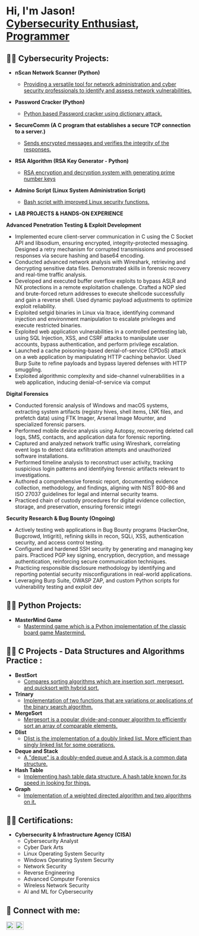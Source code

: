 <h1>Hi, I'm Jason! <br/><a href="https://www.linkedin.com/in/jasonaksu/">Cybersecurity Enthusiast</a>, <a href="https://github.com/jasonaksu">Programmer</a>

<h2>👨‍💻 Cybersecurity Projects:</h2>

- <b>nScan Network Scanner (Python)</b>
  - [Providing a versatile tool for network administration and cyber security professionals to identify and assess network vulnerabilities.](https://github.com/jasonaksu/CY_Projects/tree/main/nScan)
- <b>Password Cracker (Python)</b>
  - [Python based Password cracker using dictionary attack.](https://github.com/jasonaksu/CY_Projects/tree/main/passCracker)
- <b>SecureComm (A C program that establishes a secure TCP connection to a server.) </b>
  - [Sends encrypted messages and verifies the integrity of the responses.](https://github.com/jasonaksu/CY_Projects/tree/main/SecureComm)
- <b>RSA Algorithm (RSA Key Generator - Python) </b>
  - [RSA encryption and decryption system with generating prime number keys](https://github.com/jasonaksu/CY_Projects/tree/main/%20rsaAlgorithm)
- <b>Admino Script (Linux System Administration Script) </b>
  - [Bash script with improved Linux security functions.](https://github.com/jasonaksu/CY_Projects/tree/main/adminoScript)

- <b>LAB PROJECTS & HANDS-ON EXPERIENCE</b>

<b>Advanced Penetration Testing & Exploit Development</b>
  - Implemented ecure client-server communication in C using the C Socket API and libsodium, ensuring encrypted, integrity-protected messaging. Designed a retry mechanism for corrupted transmissions and processed responses via secure hashing and base64 encoding.
  - Conducted advanced network analysis with Wireshark, retrieving and decrypting sensitive data files. Demonstrated skills in forensic recovery and real-time traffic analysis.
  - Developed and executed buffer overflow exploits to bypass ASLR and NX protections in a remote exploitation challenge. Crafted a NOP sled and brute-forced return addresses to execute shellcode successfully and gain a reverse shell. Used dynamic payload adjustments to optimize exploit reliability.
  - Exploited setgid binaries in Linux via ltrace, identifying command injection and environment manipulation to escalate privileges and execute restricted binaries.
  - Exploited web application vulnerabilities in a controlled pentesting lab, using SQL Injection, XSS, and CSRF attacks to manipulate user accounts, bypass authentication, and perform privilege escalation.
  - Launched a cache poisoning-based denial-of-service (CPDoS) attack on a web application by manipulating HTTP caching behavior. Used Burp Suite to refine payloads and bypass layered defenses with HTTP smuggling.
  - Exploited algorithmic complexity and side-channel vulnerabilities in a web application, inducing denial-of-service via comput

<b>Digital Forensics</b>
  - Conducted forensic analysis of Windows and macOS systems, extracting system artifacts (registry hives, shell items, LNK files, and prefetch data) using FTK Imager, Arsenal Image Mounter, and specialized forensic parsers.
  - Performed mobile device analysis using Autopsy, recovering deleted call logs, SMS, contacts, and application data for forensic reporting.
  - Captured and analyzed network traffic using Wireshark, correlating event logs to detect data exfiltration attempts and unauthorized software installations.
  - Performed timeline analysis to reconstruct user activity, tracking suspicious login patterns and identifying forensic artifacts relevant to investigations.
  - Authored a comprehensive forensic report, documenting evidence collection, methodology, and findings, aligning with NIST 800-86 and ISO 27037 guidelines for legal and internal security teams.
  - Practiced chain of custody procedures for digital evidence collection, storage, and preservation, ensuring forensic integri

<b>Security Research & Bug Bounty (Ongoing)</b>
  - Actively testing web applications in Bug Bounty programs (HackerOne, Bugcrowd, Intigriti), refining skills in recon, SQLi, XSS, authentication security, and access control testing.
  - Configured and hardened SSH security by generating and managing key pairs. Practiced PGP key signing, encryption, decryption, and message authentication, reinforcing secure communication techniques.
  - Practicing responsible disclosure methodology by identifying and reporting potential security misconfigurations in real-world applications.
  - Leveraging Burp Suite, OWASP ZAP, and custom Python scripts for vulnerability testing and exploit dev

<h2>👨‍💻 Python Projects:</h2>

- <b>MasterMind Game</b>
  - [Mastermind game which is a Python implementation of the classic board game Mastermind.](https://github.com/jasonaksu/Python_Projects/tree/master/MasterMind-Game)



<h2>👨‍💻 C Projects - Data Structures and Algorithms Practice :</h2>

- <b>BestSort</b>
  - [Compares sorting algorithms which are insertion sort, mergesort, and quicksort with hybrid sort.](https://github.com/jasonaksu/C_Projects/tree/main/BestSort)
- <b>Trinary</b>
  - [Implementation of two functions that are variations or applications of the binary search algorithm.](https://github.com/jasonaksu/C_Projects/tree/main/Trinary)
- <b>MergeSort</b>
  - [Mergesort is a popular divide-and-conquer algorithm to efficiently sort an array of comparable elements.](https://github.com/jasonaksu/C_Projects/tree/main/MergeSort)
- <b>Dlist</b>
  - [Dlist is the implementation of a doubly linked list. More efficient than singly linked list for some operations. ](https://github.com/jasonaksu/C_Projects/tree/main/Dlist)
- <b>Deque and Stack</b>
  - [A "deque" is a doubly-ended queue and A stack is a common data structure.](https://github.com/jasonaksu/C_Projects/tree/main/Deque_and_Stack)
- <b>Hash Table</b>
  - [Implementing hash table data structure. A hash table known for its speed in looking for things.](https://github.com/jasonaksu/C_Projects/tree/main/hash_table)
- <b>Graph</b>
  - [Implementation of a weighted directed algorithm and two algorithms on it.](https://github.com/jasonaksu/C_Projects/tree/main/The_Graph)

<h2>👨‍💻 Certifications:</h2>

- <b>Cybersecurity & Infrastructure Agency (CISA)</b>
  - Cybersecurity Analyst
  - Cyber Dark Arts
  - Linux Operating System Security
  - Windows Operating System Security
  - Network Security
  - Reverse Engineering
  - Advanced Computer Forensics
  - Wireless Network Security
  - AI and ML for Cybersecurity



<h2> 🤳 Connect with me:</h2>

[<img align="left" alt="jh_aksu | Twitter" width="22px" src="https://cdn.jsdelivr.net/npm/simple-icons@v3/icons/twitter.svg" />][twitter]
[<img align="left" alt="jasonaksu | LinkedIn" width="22px" src="https://cdn.jsdelivr.net/npm/simple-icons@v3/icons/linkedin.svg" />][linkedin]

[twitter]: https://twitter.com/jh_aksu
[linkedin]: https://linkedin.com/in/jasonaksu

<!--
**jasonaksu/jasonaksu** is a ✨ _special_ ✨ repository because its `README.md` (this file) appears on your GitHub profile.

Here are some ideas to get you started:

- 🔭 I’m currently working on ...
- 🌱 I’m currently learning ...
- 👯 I’m looking to collaborate on ...
- 🤔 I’m looking for help with ...
- 💬 Ask me about ...
- 📫 How to reach me: ...
- 😄 Pronouns: ...
- ⚡ Fun fact: ...
-->
